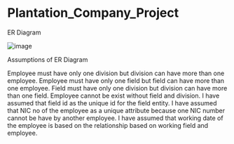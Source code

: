 # Plantation_Company_Project

ER Diagram

![image](https://user-images.githubusercontent.com/69201980/123692095-08c70a00-d874-11eb-9bd5-f35478c4f78c.png)

Assumptions of ER Diagram

Employee must have only one division but division can have more than one employee.
Employee must have only one field but field can have more than one employee.
Field must have only one division but division can have more than one field.
Employee cannot be exist without field and division.
I have assumed that field id as the unique id for the field entity. 
I have assumed that NIC no of the employee as a unique attribute because one NIC number cannot be have by another employee. 
I have assumed that working date of the employee is based on the relationship based on working field and employee.



